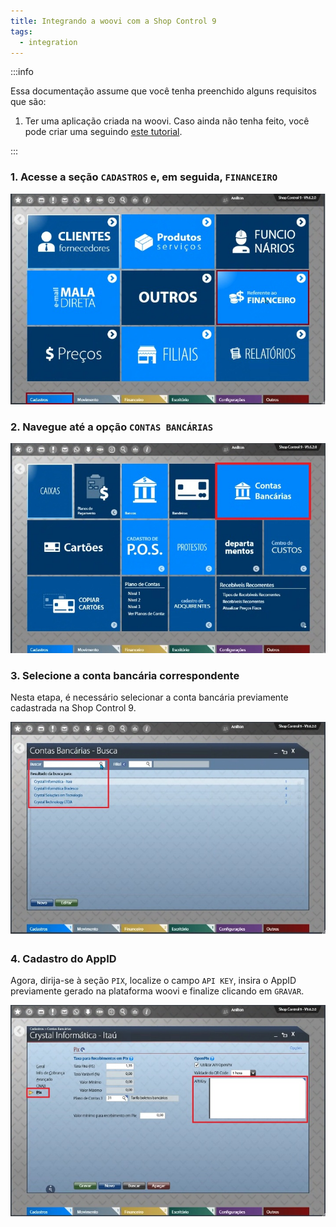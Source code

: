 ```yaml
---
title: Integrando a woovi com a Shop Control 9
tags:
  - integration
---
```


:::info

Essa documentação assume que você tenha preenchido alguns requisitos que são:

1. Ter uma aplicação criada na woovi. Caso ainda não tenha feito, você pode criar uma seguindo [este tutorial](../apis/api-getting-started.md).

:::

### 1. Acesse a seção `CADASTROS` e, em seguida, `FINANCEIRO`

![Shop9 register page](./__assets__/slide1-shop9.png)

### 2. Navegue até a opção `CONTAS BANCÁRIAS`

![Shop9 financial page](./__assets__/slide2-shop9.png)

### 3. Selecione a conta bancária correspondente

Nesta etapa, é necessário selecionar a conta bancária previamente cadastrada na Shop Control 9.

![Shop9 Banck Account page](./__assets__/slide3-shop9.png)

### 4. Cadastro do AppID

Agora, dirija-se à seção `PIX`, localize o campo `API KEY`, insira o AppID previamente gerado na plataforma woovi e finalize clicando em `GRAVAR`.

![Shop9 pix api page](./__assets__/slide4-shop9.png)